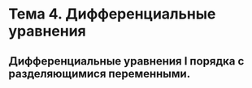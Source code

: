 # Тема 4. Дифференциальные уравнения

## Дифференциальные уравнения I порядка с разделяющимися переменными.